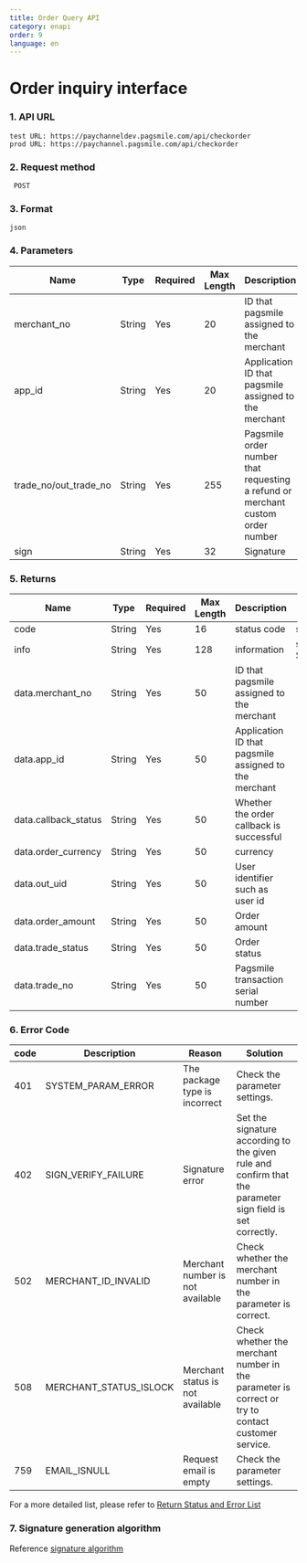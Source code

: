 ```yaml
---
title: Order Query API
category: enapi
order: 9
language: en
---
```

# Order inquiry interface

### 1. API URL

    test URL: https://paychanneldev.pagsmile.com/api/checkorder
    prod URL: https://paychannel.pagsmile.com/api/checkorder
    
### 2. Request method

     POST

### 3. Format
  
    json    

### 4. Parameters

Name | Type | Required | Max Length | Description | Sample
---  | ---  | ---      | ---      | ---  | ---
merchant_no | String | Yes | 20 | ID that pagsmile assigned to the merchant | 1024201708140012289
app_id | String | Yes | 20 | Application ID that pagsmile assigned to the merchant | 2017051914172236111
trade_no/out_trade_no | String | Yes | 255 | Pagsmile order number that requesting a refund or merchant custom order number | 2018022604263906847
sign | String | Yes | 32 | Signature | 


### 5. Returns

Name | Type | Required | Max Length | Description | Sample
---  | ---  | ---      | ---      | ---  | ---
code | String | Yes | 16 | status code | success:200 
info | String | Yes | 128 | information | success: SUCCESSFUL
data.merchant_no | String | Yes | 50 | ID that pagsmile assigned to the merchant  
data.app_id | String | Yes | 50 | Application ID that pagsmile assigned to the merchant
data.callback_status | String | Yes | 50 | Whether the order callback is successful 
data.order_currency | String | Yes | 50 | currency  
data.out_uid | String | Yes | 50 | User identifier such as user id
data.order_amount | String | Yes | 50 | Order amount
data.trade_status | String | Yes | 50 | Order status
data.trade_no | String | Yes | 50 |  Pagsmile transaction serial number


### 6. Error Code

code | Description | Reason | Solution
---  | ---  | ---  | ---
401 | SYSTEM_PARAM_ERROR | The package type is incorrect | Check the parameter settings.
402 | SIGN_VERIFY_FAILURE | Signature error | Set the signature according to the given rule and confirm that the parameter sign field is set correctly.
502 | MERCHANT_ID_INVALID | Merchant number is not available | Check whether the merchant number in the parameter is correct.
508 | MERCHANT_STATUS_ISLOCK | Merchant status is not available | Check whether the merchant number in the parameter is correct or try to contact customer service.
759 | EMAIL_ISNULL | Request email is empty | Check the parameter settings.

For a more detailed list, please refer to [Return Status and Error List](../ReturnResult)

### 7. Signature generation algorithm

Reference [signature algorithm](../SignatureAlgorithm)
